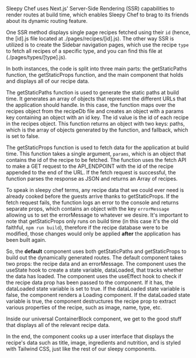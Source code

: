 Sleepy Chef uses Next.js' Server-Side Rendering (SSR) capabilities to render routes at build time, which enables Sleepy Chef to brag to its friends about its dynamic routing feature.

One SSR method displays single page recipes fetched using their `id` (hence, the [id].js file located at ./pages/recipes/[id].js). The other way SSR is utilized is to create the Sidebar navigation pages, which use the recipe `type` to fetch all recipes of a specific type, and you can find this file at (./pages/types/[type].js).

In both instances, the code is split into three main parts: the getStaticPaths function, the getStaticProps function, and the main component that holds and displays all of our recipe data.

The getStaticPaths function is used to generate the static paths at build time. It generates an array of objects that represent the different URLs that the application should handle. In this case, the function maps over the recipes object from the recipeDb file and creates an object with a params key containing an object with an id key. The id value is the id of each recipe in the recipes object. This function returns an object with two keys: paths, which is the array of objects generated by the function, and fallback, which is set to false.

The getStaticProps function is used to fetch data for the application at build time. This function takes a single argument, `params`, which is an object that contains the id of the recipe to be fetched. The function uses the fetch API to make a GET request to the API_ENDPOINT with the id of the recipe appended to the end of the URL. If the fetch request is successful, the function parses the response as JSON and returns an Array of recipes. 

To speak in sleepy chef terms, any recipe data that we could ever need is already cooked before the guests arrive thanks to getStaticProps. If the fetch request fails, the function logs an error to the console and returns separate props, which contains an object with the key `errorMessage` allowing us to set the errorMessage to whatever we desire. It's important to note that getStaticProps only runs on build time (in this case it's the old faithful, `npm run build`), therefore if the recipe database were to be modified, those changes would only be applied __after__ the application has been built again.

So, the __default__ component uses both getStaticPaths and getStaticProps to build out the dynamically generated routes. The default component takes two props: the recipe data and an errorMessage. The component uses the useState hook to create a state variable, dataLoaded, that tracks whether the data has loaded. The component uses the useEffect hook to check if the recipe data prop has been passed to the component. If it has, the dataLoaded state variable is set to true. If the dataLoaded state variable is false, the component renders a Loading component. If the dataLoaded state variable is true, the component destructures the recipe prop to extract various properties of the recipe, such as image, name, type, etc.

Inside our universal ContainerBlock component, we get to the good stuff that displays all of the relevant recipe data.

In the end, the component cooks up a user interface that displays the recipe's data such as title, image, ingredients and nutrition, and is styled with Tailwind CSS, just like the rest of our sleepy components.